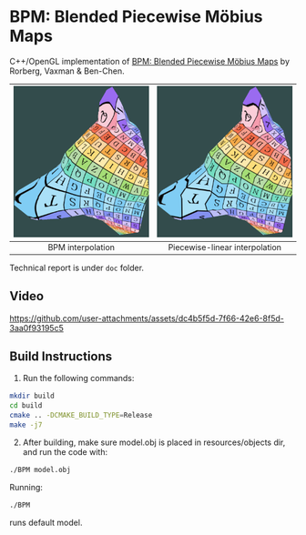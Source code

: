 # BPM: Blended Piecewise Möbius Maps
C++/OpenGL implementation of [BPM: Blended Piecewise M&ouml;bius Maps](https://mirelabc.github.io/publications/BPM.pdf) by Rorberg, Vaxman & Ben-Chen.

|![BPM interpolated wolf head](images/wolf_head_BPM.png "BPM interpolation")|![Piecewise-linear wolf head](images/wolf_head_PL.png "Piecewise-linear interpolation")|
|:----:|:-----:|
|BPM interpolation|Piecewise-linear interpolation|

Technical report is under `doc` folder.
## Video


https://github.com/user-attachments/assets/dc4b5f5d-7f66-42e6-8f5d-3aa0f93195c5




## Build Instructions

1. Run the following commands:

```bash
mkdir build
cd build
cmake .. -DCMAKE_BUILD_TYPE=Release
make -j7
```

2. After building, make sure model.obj is placed in resources/objects dir, and run the code with:
```bash
./BPM model.obj
```

Running:
```bash
./BPM 
```
runs default model.
